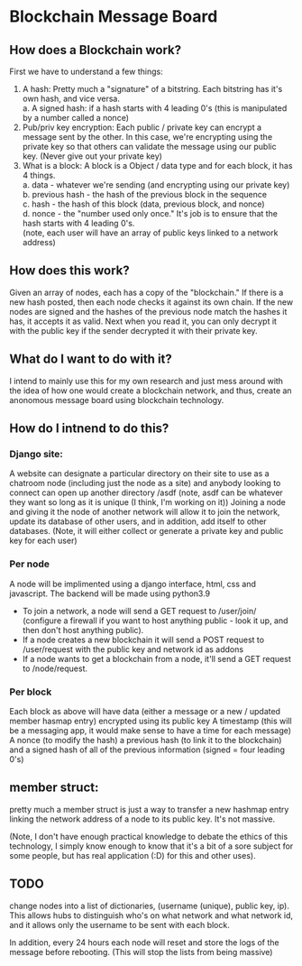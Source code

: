 # Blockchain Message Board
## How does a Blockchain work?
First we have to understand a few things:
1. A hash: Pretty much a "signature" of a bitstring. Each bitstring has it's own hash, and vice versa.   
  a. A signed hash: if a hash starts with 4 leading 0's (this is manipulated by a number called a nonce)   
2. Pub/priv key encryption: Each public / private key can encrypt a message sent by the other. In this case, we're encrypting using the private key so that others can validate the message using our public key. (Never give out your private key)
3. What is a block: A block is a Object / data type and for each block, it has 4 things.   
  a. data - whatever we're sending (and encrypting using our private key)   
  b. previous hash - the hash of the previous block in the sequence   
  c. hash - the hash of this block (data, previous block, and nonce)   
  d. nonce - the "number used only once." It's job is to ensure that the hash starts with 4 leading 0's.   
(note, each user will have an array of public keys linked to a network address)   

## How does this work?
Given an array of nodes, each has a copy of the "blockchain." If there is a new hash posted, then each node checks it against its own chain. If the new nodes are signed and the hashes of the previous node match the hashes it has, it accepts it as valid. Next when you read it, you can only decrypt it with the public key if the sender decrypted it with their private key.

## What do I want to do with it?
I intend to mainly use this for my own research and just mess around with the idea of how one would create a blockchain network, and thus, create an anonomous message board using blockchain technology.

## How do I intnend to do this?
### Django site:
A website can designate a particular directory on their site to use as a chatroom node (including just the node as a site) and anybody looking to connect can open up another directory /asdf (note, asdf can be whatever they want so long as it is unique (I think, I'm working on it)) Joining a node and giving it the node of another network will allow it to join the network, update its database of other users, and in addition, add itself to other databases. (Note, it will either collect or generate a private key and public key for each user)

### Per node
A node will be implimented using a django interface, html, css and javascript. The backend will be made using python3.9 
- To join a network, a node will send a GET request to /user/join/ (configure a firewall if you want to host anything public - look it up, and then don't host anything public). 
- If a node creates a new blockchain it will send a POST request to /user/request with the public key and network id as addons
- If a node wants to get a blockchain from a node, it'll send a GET request to /node/request.

### Per block
Each block as above will have data (either a message or a new / updated member hasmap entry) encrypted using its public key
A timestamp (this will be a messaging app, it would make sense to have a time for each message)
A nonce (to modify the hash)
a previous hash (to link it to the blockchain)
and a signed hash of all of the previous information (signed = four leading 0's)

## member struct:
pretty much a member struct is just a way to transfer a new hashmap entry linking the network address of a node to its public key. It's not massive.

(Note, I don't have enough practical knowledge to debate the ethics of this technology, I simply know enough to know that it's a bit of a sore subject for some people, but has real application (:D) for this and other uses).

## TODO
change nodes into a list of dictionaries, (username (unique), public key, ip). This allows hubs to distinguish who's on what network and what network id, and it allows only the username to be sent with each block.

In addition, every 24 hours each node will reset and store the logs of the message before rebooting. (This will stop the lists from being massive)